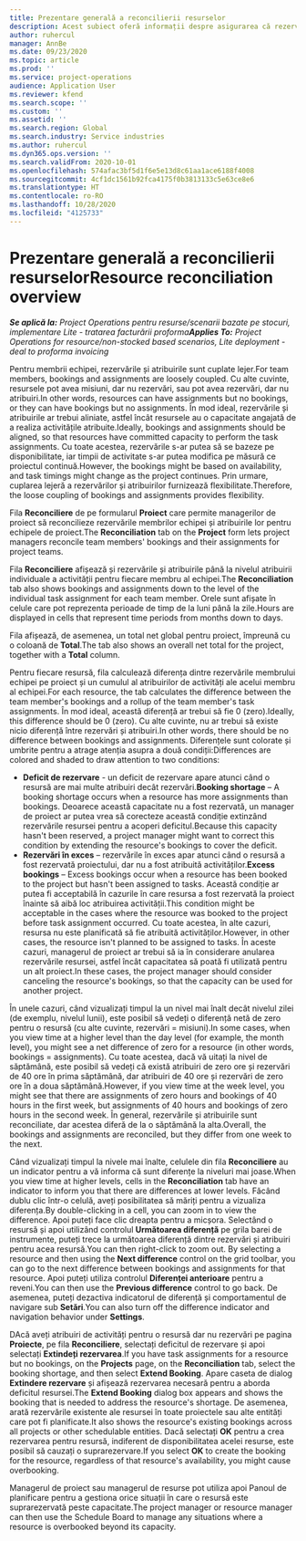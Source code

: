 ```yaml
---
title: Prezentare generală a reconcilierii resurselor
description: Acest subiect oferă informații despre asigurarea că rezervările de resurse și atribuirile proiectelor sunt aliniate.
author: ruhercul
manager: AnnBe
ms.date: 09/23/2020
ms.topic: article
ms.prod: ''
ms.service: project-operations
audience: Application User
ms.reviewer: kfend
ms.search.scope: ''
ms.custom: ''
ms.assetid: ''
ms.search.region: Global
ms.search.industry: Service industries
ms.author: ruhercul
ms.dyn365.ops.version: ''
ms.search.validFrom: 2020-10-01
ms.openlocfilehash: 574afac3bf5d1f6e5e13d8c61aa1ace6188f4008
ms.sourcegitcommit: 4cf1dc1561b92fca4175f0b3813133c5e63ce8e6
ms.translationtype: HT
ms.contentlocale: ro-RO
ms.lasthandoff: 10/28/2020
ms.locfileid: "4125733"
---
```

# <a name="resource-reconciliation-overview"></a><span data-ttu-id="c5dce-103">Prezentare generală a reconcilierii resurselor</span><span class="sxs-lookup"><span data-stu-id="c5dce-103">Resource reconciliation overview</span></span>

<span data-ttu-id="c5dce-104">_**Se aplică la:** Project Operations pentru resurse/scenarii bazate pe stocuri, implementare Lite - tratarea facturării proforma_</span><span class="sxs-lookup"><span data-stu-id="c5dce-104">_**Applies To:** Project Operations for resource/non-stocked based scenarios, Lite deployment - deal to proforma invoicing_</span></span>

<span data-ttu-id="c5dce-105">Pentru membrii echipei, rezervările și atribuirile sunt cuplate lejer.</span><span class="sxs-lookup"><span data-stu-id="c5dce-105">For team members, bookings and assignments are loosely coupled.</span></span> <span data-ttu-id="c5dce-106">Cu alte cuvinte, resursele pot avea misiuni, dar nu rezervări, sau pot avea rezervări, dar nu atribuiri.</span><span class="sxs-lookup"><span data-stu-id="c5dce-106">In other words, resources can have assignments but no bookings, or they can have bookings but no assignments.</span></span> <span data-ttu-id="c5dce-107">În mod ideal, rezervările și atribuirile ar trebui aliniate, astfel încât resursele au o capacitate angajată de a realiza activitățile atribuite.</span><span class="sxs-lookup"><span data-stu-id="c5dce-107">Ideally, bookings and assignments should be aligned, so that resources have committed capacity to perform the task assignments.</span></span> <span data-ttu-id="c5dce-108">Cu toate acestea, rezervările s-ar putea să se bazeze pe disponibilitate, iar timpii de activitate s-ar putea modifica pe măsură ce proiectul continuă.</span><span class="sxs-lookup"><span data-stu-id="c5dce-108">However, the bookings might be based on availability, and task timings might change as the project continues.</span></span> <span data-ttu-id="c5dce-109">Prin urmare, cuplarea lejeră a rezervărilor și atribuirilor furnizează flexibilitate.</span><span class="sxs-lookup"><span data-stu-id="c5dce-109">Therefore, the loose coupling of bookings and assignments provides flexibility.</span></span>

<span data-ttu-id="c5dce-110">Fila **Reconciliere** de pe formularul **Proiect** care permite managerilor de proiect să reconcilieze rezervările membrilor echipei și atribuirile lor pentru echipele de proiect.</span><span class="sxs-lookup"><span data-stu-id="c5dce-110">The **Reconciliation** tab on the **Project** form lets project managers reconcile team members' bookings and their assignments for project teams.</span></span>

<span data-ttu-id="c5dce-111">Fila **Reconciliere** afișează și rezervările și atribuirile până la nivelul atribuirii individuale a activității pentru fiecare membru al echipei.</span><span class="sxs-lookup"><span data-stu-id="c5dce-111">The **Reconciliation** tab also shows bookings and assignments down to the level of the individual task assignment for each team member.</span></span> <span data-ttu-id="c5dce-112">Orele sunt afișate în celule care pot reprezenta perioade de timp de la luni până la zile.</span><span class="sxs-lookup"><span data-stu-id="c5dce-112">Hours are displayed in cells that represent time periods from months down to days.</span></span>

<span data-ttu-id="c5dce-113">Fila afișează, de asemenea, un total net global pentru proiect, împreună cu o coloană de **Total**.</span><span class="sxs-lookup"><span data-stu-id="c5dce-113">The tab also shows an overall net total for the project, together with a **Total** column.</span></span>

<span data-ttu-id="c5dce-114">Pentru fiecare resursă, fila calculează diferența dintre rezervările membrului echipei pe proiect și un cumulul al atribuirilor de activități ale acelui membru al echipei.</span><span class="sxs-lookup"><span data-stu-id="c5dce-114">For each resource, the tab calculates the difference between the team member's bookings and a rollup of the team member's task assignments.</span></span> <span data-ttu-id="c5dce-115">În mod ideal, această diferență ar trebui să fie 0 (zero).</span><span class="sxs-lookup"><span data-stu-id="c5dce-115">Ideally, this difference should be 0 (zero).</span></span> <span data-ttu-id="c5dce-116">Cu alte cuvinte, nu ar trebui să existe nicio diferență între rezervări și atribuiri.</span><span class="sxs-lookup"><span data-stu-id="c5dce-116">In other words, there should be no difference between bookings and assignments.</span></span> <span data-ttu-id="c5dce-117">Diferențele sunt colorate și umbrite pentru a atrage atenția asupra a două condiții:</span><span class="sxs-lookup"><span data-stu-id="c5dce-117">Differences are colored and shaded to draw attention to two conditions:</span></span>

- <span data-ttu-id="c5dce-118">**Deficit de rezervare** - un deficit de rezervare apare atunci când o resursă are mai multe atribuiri decât rezervări.</span><span class="sxs-lookup"><span data-stu-id="c5dce-118">**Booking shortage** – A booking shortage occurs when a resource has more assignments than bookings.</span></span> <span data-ttu-id="c5dce-119">Deoarece această capacitate nu a fost rezervată, un manager de proiect ar putea vrea să corecteze această condiție extinzând rezervările resursei pentru a acoperi deficitul.</span><span class="sxs-lookup"><span data-stu-id="c5dce-119">Because this capacity hasn't been reserved, a project manager might want to correct this condition by extending the resource's bookings to cover the deficit.</span></span>
- <span data-ttu-id="c5dce-120">**Rezervări în exces** – rezervările în exces apar atunci când o resursă a fost rezervată proiectului, dar nu a fost atribuită activităților.</span><span class="sxs-lookup"><span data-stu-id="c5dce-120">**Excess bookings** – Excess bookings occur when a resource has been booked to the project but hasn't been assigned to tasks.</span></span> <span data-ttu-id="c5dce-121">Această condiție ar putea fi acceptabilă în cazurile în care resursa a fost rezervată la proiect înainte să aibă loc atribuirea activității.</span><span class="sxs-lookup"><span data-stu-id="c5dce-121">This condition might be acceptable in the cases where the resource was booked to the project before task assignment occurred.</span></span> <span data-ttu-id="c5dce-122">Cu toate acestea, în alte cazuri, resursa nu este planificată să fie atribuită activităților.</span><span class="sxs-lookup"><span data-stu-id="c5dce-122">However, in other cases, the resource isn't planned to be assigned to tasks.</span></span> <span data-ttu-id="c5dce-123">În aceste cazuri, managerul de proiect ar trebui să ia în considerare anularea rezervările resursei, astfel încât capacitatea să poată fi utilizată pentru un alt proiect.</span><span class="sxs-lookup"><span data-stu-id="c5dce-123">In these cases, the project manager should consider canceling the resource's bookings, so that the capacity can be used for another project.</span></span>

<span data-ttu-id="c5dce-124">În unele cazuri, când vizualizați timpul la un nivel mai înalt decât nivelul zilei (de exemplu, nivelul lunii), este posibil să vedeți o diferență netă de zero pentru o resursă (cu alte cuvinte, rezervări = misiuni).</span><span class="sxs-lookup"><span data-stu-id="c5dce-124">In some cases, when you view time at a higher level than the day level (for example, the month level), you might see a net difference of zero for a resource (in other words, bookings = assignments).</span></span> <span data-ttu-id="c5dce-125">Cu toate acestea, dacă vă uitați la nivel de săptămână, este posibil să vedeți că există atribuiri de zero ore și rezervări de 40 ore în prima săptămână, dar atribuiri de 40 ore și rezervări de zero ore în a doua săptămână.</span><span class="sxs-lookup"><span data-stu-id="c5dce-125">However, if you view time at the week level, you might see that there are assignments of zero hours and bookings of 40 hours in the first week, but assignments of 40 hours and bookings of zero hours in the second week.</span></span> <span data-ttu-id="c5dce-126">În general, rezervările și atribuirile sunt reconciliate, dar acestea diferă de la o săptămână la alta.</span><span class="sxs-lookup"><span data-stu-id="c5dce-126">Overall, the bookings and assignments are reconciled, but they differ from one week to the next.</span></span>

<span data-ttu-id="c5dce-127">Când vizualizați timpul la nivele mai înalte, celulele din fila **Reconciliere** au un indicator pentru a vă informa că sunt diferențe la niveluri mai joase.</span><span class="sxs-lookup"><span data-stu-id="c5dce-127">When you view time at higher levels, cells in the **Reconciliation** tab have an indicator to inform you that there are differences at lower levels.</span></span> <span data-ttu-id="c5dce-128">Făcând dublu clic într-o celulă, aveți posibilitatea să măriți pentru a vizualiza diferența.</span><span class="sxs-lookup"><span data-stu-id="c5dce-128">By double-clicking in a cell, you can zoom in to view the difference.</span></span> <span data-ttu-id="c5dce-129">Apoi puteți face clic dreapta pentru a micșora. Selectând o resursă și apoi utilizând controlul **Următoarea diferență** pe grila barei de instrumente, puteți trece la următoarea diferență dintre rezervări și atribuiri pentru acea resursă.</span><span class="sxs-lookup"><span data-stu-id="c5dce-129">You can then right-click to zoom out. By selecting a resource and then using the **Next difference** control on the grid toolbar, you can go to the next difference between bookings and assignments for that resource.</span></span> <span data-ttu-id="c5dce-130">Apoi puteți utiliza controlul **Diferenței anterioare** pentru a reveni.</span><span class="sxs-lookup"><span data-stu-id="c5dce-130">You can then use the **Previous difference** control to go back.</span></span> <span data-ttu-id="c5dce-131">De asemenea, puteți dezactiva indicatorul de diferență și comportamentul de navigare sub **Setări**.</span><span class="sxs-lookup"><span data-stu-id="c5dce-131">You can also turn off the difference indicator and navigation behavior under **Settings**.</span></span>


<span data-ttu-id="c5dce-132">DAcă aveți atribuiri de activități pentru o resursă dar nu rezervări pe pagina **Proiecte**, pe fila **Reconciliere**, selectați deficitul de rezervare și apoi selectați **Extindeți rezervarea**.</span><span class="sxs-lookup"><span data-stu-id="c5dce-132">If you have task assignments for a resource but no bookings, on the **Projects** page, on the **Reconciliation** tab, select the booking shortage, and then select **Extend Booking**.</span></span> <span data-ttu-id="c5dce-133">Apare caseta de dialog **Extindere rezervare** și afișează rezervarea necesară pentru a aborda deficitul resursei.</span><span class="sxs-lookup"><span data-stu-id="c5dce-133">The **Extend Booking** dialog box appears and shows the booking that is needed to address the resource's shortage.</span></span> <span data-ttu-id="c5dce-134">De asemenea, arată rezervările existente ale resursei în toate proiectele sau alte entități care pot fi planificate.</span><span class="sxs-lookup"><span data-stu-id="c5dce-134">It also shows the resource's existing bookings across all projects or other schedulable entities.</span></span> <span data-ttu-id="c5dce-135">Dacă selectați **OK** pentru a crea rezervarea pentru resursă, indiferent de disponibilitatea acelei resurse, este posibil să cauzați o suprarezervare.</span><span class="sxs-lookup"><span data-stu-id="c5dce-135">If you select **OK** to create the booking for the resource, regardless of that resource's availability, you might cause overbooking.</span></span>

<span data-ttu-id="c5dce-136">Managerul de proiect sau managerul de resurse pot utiliza apoi Panoul de planificare pentru a gestiona orice situații în care o resursă este suprarezervată peste capacitate.</span><span class="sxs-lookup"><span data-stu-id="c5dce-136">The project manager or resource manager can then use the Schedule Board to manage any situations where a resource is overbooked beyond its capacity.</span></span>


